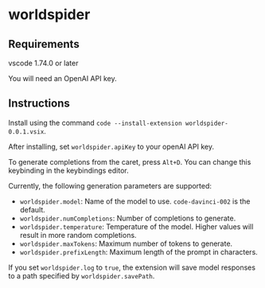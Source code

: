 # worldspider

## Requirements

vscode 1.74.0 or later

You will need an OpenAI API key.

## Instructions

Install using the command `code --install-extension worldspider-0.0.1.vsix`.

After installing, set `worldspider.apiKey` to your openAI API key.

To generate completions from the caret, press `Alt+D`. You can change this keybinding in the keybindings editor.

Currently, the following generation parameters are supported:
- `worldspider.model`: Name of the model to use. `code-davinci-002` is the default.
- `worldspider.numCompletions`: Number of completions to generate.
- `worldspider.temperature`: Temperature of the model. Higher values will result in more random completions.
- `worldspider.maxTokens`: Maximum number of tokens to generate.
- `worldspider.prefixLength`: Maximum length of the prompt in characters.

If you set `worldspider.log` to `true`, the extension will save model responses to a path specified by `worldspider.savePath`.